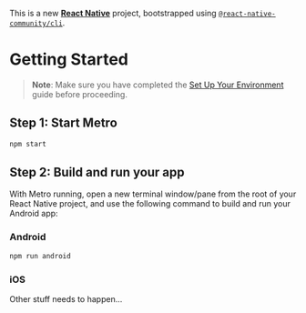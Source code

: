 This is a new [**React Native**](https://reactnative.dev) project, bootstrapped using [`@react-native-community/cli`](https://github.com/react-native-community/cli).

# Getting Started

> **Note**: Make sure you have completed the [Set Up Your Environment](https://reactnative.dev/docs/set-up-your-environment) guide before proceeding.

## Step 1: Start Metro


```sh
npm start
```

## Step 2: Build and run your app

With Metro running, open a new terminal window/pane from the root of your React Native project, and use the following command to build and run your Android app:

### Android

```sh
npm run android
```

### iOS

Other stuff needs to happen...